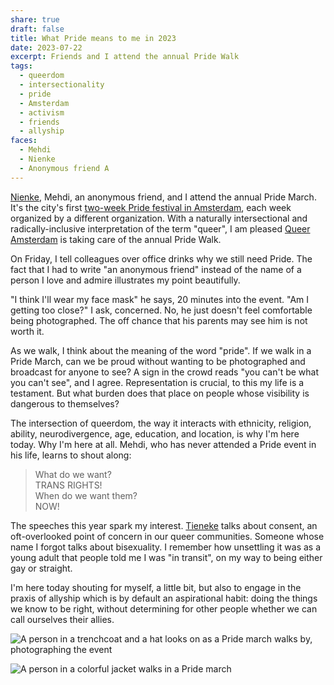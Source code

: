 ```yaml
---
share: true
draft: false
title: What Pride means to me in 2023
date: 2023-07-22
excerpt: Friends and I attend the annual Pride Walk
tags:
  - queerdom
  - intersectionality
  - pride
  - Amsterdam
  - activism
  - friends
  - allyship
faces:
  - Mehdi
  - Nienke
  - Anonymous friend A
---
```


[Nienke](/2023/04/26/dear-nienke-you-should-have-a-website/), Mehdi, an anonymous friend, and I attend the annual Pride March. It's the city's first [two-week Pride festival in Amsterdam](https://pride.amsterdam/en/pride-foundation/), each week organized by a different organization. With a naturally intersectional and radically-inclusive interpretation of the term "queer", I am pleased [Queer Amsterdam](https://queer-amsterdam.org/) is taking care of the annual Pride Walk.

On Friday, I tell colleagues over office drinks why we still need Pride. The fact that I had to write "an anonymous friend" instead of the name of a person I love and admire illustrates my point beautifully. 

"I think I'll wear my face mask" he says, 20 minutes into the event. "Am I getting too close?" I ask, concerned. No, he just doesn't feel comfortable being photographed. The off chance that his parents may see him is not worth it. 

As we walk, I think about the meaning of the word "pride". If we walk in a Pride March, can we be proud without wanting to be photographed and broadcast for anyone to see? A sign in the crowd reads "you can't be what you can't see", and I agree. Representation is crucial, to this my life is a testament. But what burden does that place on people whose visibility is dangerous to themselves?

The intersection of queerdom, the way it interacts with ethnicity, religion, ability, neurodivergence, age, education, and location, is why I'm here today. Why I'm here at all. Mehdi, who has never attended a Pride event in his life, learns to shout along: 

> What do we want?  
> TRANS RIGHTS!  
> When do we want them?  
> NOW!

The speeches this year spark my interest. [Tieneke](https://pride.amsterdam/ambassadors/tieneke-sumter/) talks about consent, an oft-overlooked point of concern in our queer communities. Someone whose name I forgot talks about bisexuality. I remember how unsettling it was as a young adult that people told me I was "in transit", on my way to being either gay or straight.

I'm here today shouting for myself, a little bit, but also to engage in the praxis of allyship which is by default an aspirational habit: doing the things we know to be right, without determining for other people whether we can call ourselves their allies.

![A person in a trenchcoat and a hat looks on as a Pride march walks by, photographing the event](https://res.cloudinary.com/dbi2zounq/image/upload/v1690043403/FullSizeRender_qbh0ze.jpg)

![A person in a colorful jacket walks in a Pride march](https://res.cloudinary.com/dbi2zounq/image/upload/v1690043396/FullSizeRender_2_alxoze.jpg) 

<!-- ![](https://res.cloudinary.com/dbi2zounq/image/upload/v1690043404/IMG_3947_nmdiap.jpg) -->